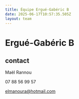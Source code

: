 ```yaml
---
title: Équipe Ergué-Gabéric B
date: 2025-06-17T10:57:35.505Z
layout: team
---
```


# Ergué-Gabéric B



## contact 

Maël Rannou

07 88 56 99 57

elmanoura@hotmail.com

